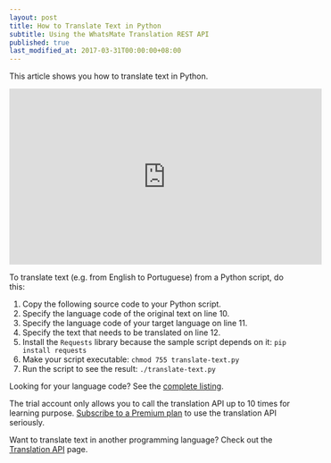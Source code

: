 ```yaml
---
layout: post
title: How to Translate Text in Python
subtitle: Using the WhatsMate Translation REST API
published: true
last_modified_at: 2017-03-31T00:00:00+08:00
---
```


This article shows you how to translate text in Python.


<iframe width="560" height="315" src="https://www.youtube.com/embed/qeOQBpYSszA?rel=0&cc_load_policy=1" frameborder="0" allowfullscreen></iframe>


To translate text (e.g. from English to Portuguese) from a Python script, do this:

1. Copy the following source code to your Python script.  <script src="https://gist.github.com/whatsmate/c0faa349997272fc74b18f2cbb8ece66.js"></script>
2. Specify the language code of the original text on line 10.
3. Specify the language code of your target language on line 11.
4. Specify the text that needs to be translated on line 12.
5. Install the `Requests` library because the sample script depends on it: `pip install requests`
6. Make your script executable: `chmod 755 translate-text.py`
7. Run the script to see the result: `./translate-text.py`


Looking for your language code? See the <a target="_blank" href="http://api.whatsmate.net/v1/translation/supported-codes">complete listing</a>.


The trial account only allows you to call the translation API up to 10 times for learning purpose. [Subscribe to a Premium plan](https://www.whatsmate.net/translation-subscribe.html) to use the translation API seriously.


Want to translate text in another programming language? Check out the [Translation API](https://www.whatsmate.net/translation-api.html) page.


<br>
<script async src="//pagead2.googlesyndication.com/pagead/js/adsbygoogle.js"></script>
<ins class="adsbygoogle"
     style="display:inline-block;width:728px;height:90px"
     data-ad-client="ca-pub-7383487179928477"
     data-ad-slot="6959057004"></ins>
<script>
(adsbygoogle = window.adsbygoogle || []).push({});
</script>
<br>

